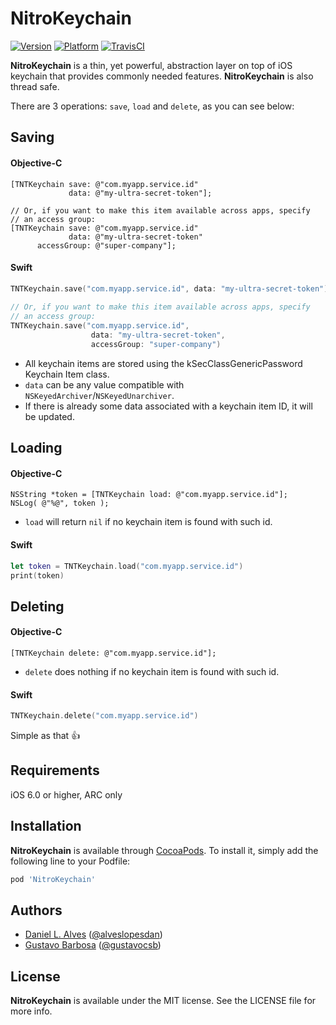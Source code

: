 NitroKeychain
=============
[![Version](http://cocoapod-badges.herokuapp.com/v/NitroKeychain/badge.png)](http://cocoadocs.org/docsets/NitroKeychain)
[![Platform](http://cocoapod-badges.herokuapp.com/p/NitroKeychain/badge.png)](http://cocoadocs.org/docsets/NitroKeychain)
[![TravisCI](https://travis-ci.org/danielalves/NitroKeychain.svg?branch=master)](https://travis-ci.org/danielalves/NitroKeychain)

**NitroKeychain** is a thin, yet powerful, abstraction layer on top of iOS keychain that provides commonly needed features. **NitroKeychain** is also thread safe.

There are 3 operations: `save`, `load` and `delete`, as you can see below:

Saving
------

#### Objective-C

```objc
[TNTKeychain save: @"com.myapp.service.id" 
             data: @"my-ultra-secret-token"];
             
// Or, if you want to make this item available across apps, specify 
// an access group:
[TNTKeychain save: @"com.myapp.service.id" 
             data: @"my-ultra-secret-token"
      accessGroup: @"super-company"];

```

#### Swift

```swift
TNTKeychain.save("com.myapp.service.id", data: "my-ultra-secret-token")
             
// Or, if you want to make this item available across apps, specify 
// an access group:
TNTKeychain.save("com.myapp.service.id", 
                  data: "my-ultra-secret-token", 
                  accessGroup: "super-company")
```

- All keychain items are stored using the kSecClassGenericPassword Keychain Item class.
- `data` can be any value compatible with `NSKeyedArchiver`/`NSKeyedUnarchiver`.
- If there is already some data associated with a keychain item ID, it will be updated.

Loading
-------

#### Objective-C

```objc
NSString *token = [TNTKeychain load: @"com.myapp.service.id"];
NSLog( @"%@", token );
```

- `load` will return `nil` if no keychain item is found with such id.

#### Swift

```swift
let token = TNTKeychain.load("com.myapp.service.id")
print(token)
```

Deleting
--------

#### Objective-C

```objc
[TNTKeychain delete: @"com.myapp.service.id"];
```

- `delete` does nothing if no keychain item is found with such id.

#### Swift

```swift
TNTKeychain.delete("com.myapp.service.id")
```

Simple as that :+1:

Requirements
------------

iOS 6.0 or higher, ARC only

Installation
------------

**NitroKeychain** is available through [CocoaPods](http://cocoapods.org). To install it, simply add the following line to your Podfile:

```ruby
pod 'NitroKeychain'
```

Authors
-------

- [Daniel L. Alves](http://github.com/danielalves) ([@alveslopesdan](https://twitter.com/alveslopesdan))
- [Gustavo Barbosa](http://github.com/barbosa) ([@gustavocsb](https://twitter.com/gustavocsb))

License
-------

**NitroKeychain** is available under the MIT license. See the LICENSE file for more info.

